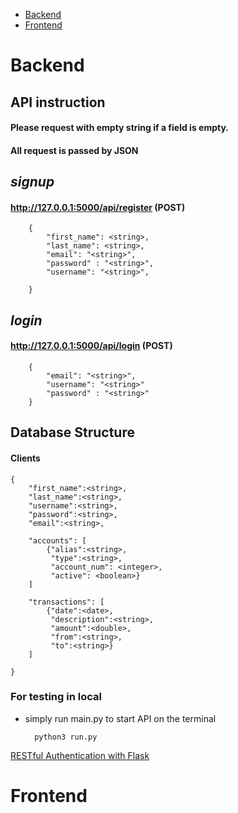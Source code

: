  - [Backend](#backend)
 - [Frontend](#frontend)



# Backend
## API instruction
#### Please request with empty string if a field is empty.

#### All request is passed by JSON

## *signup*

#### http://127.0.0.1:5000/api/register (POST)

        {
            "first_name": <string>,
            "last_name": <string>,
            "email": "<string>",
            "password" : "<string>",
            "username": "<string>",
            
        }


## *login*

#### http://127.0.0.1:5000/api/login (POST)

        {
            "email": "<string>",
            "username": "<string>"
            "password" : "<string>"
        }

## Database Structure
#### Clients

	{
		"first_name":<string>,
		"last_name":<string>,
		"username":<string>,
		"password":<string>,
		"email":<string>,
		
		"accounts": [
			{"alias":<string>,
			 "type":<string>,
			 "account_num": <integer>,
			 "active": <boolean>}
		]
		
		"transactions": [
			{"date":<date>,
			 "description":<string>,
			 "amount":<double>,
			 "from":<string>,
			 "to":<string>}
		]

	}

### For testing in local
- simply run main.py to start API on the terminal

        python3 run.py

[RESTful Authentication with Flask](https://blog.miguelgrinberg.com/post/restful-authentication-with-flask)


# Frontend
